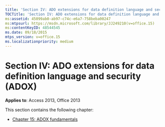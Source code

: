 ```yaml
---
title: 'Section IV: ADO extensions for data definition language and security (ADOX)'
TOCTitle: 'Section IV: ADO extensions for data definition language and security(ADOX)'
ms:assetid: 45099ab0-ab97-c74c-e6a7-758beba00247
ms:mtpsurl: https://msdn.microsoft.com/library/JJ249210(v=office.15)
ms:contentKeyID: 48544545
ms.date: 09/18/2015
mtps_version: v=office.15
ms.localizationpriority: medium
---
```


# Section IV: ADO extensions for data definition language and security (ADOX)

**Applies to**: Access 2013, Office 2013

This section contains the following chapter:

- [Chapter 15: ADOX fundamentals](chapter-15-adox-fundamentals.md)

